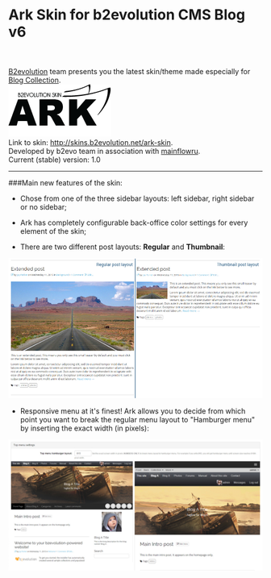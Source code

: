 # Ark Skin for b2evolution CMS Blog v6<br/><br/>
<a href="http://b2evolution.net/" title="www.b2evolution.net">B2evolution</a> team presents you the latest skin/theme made especially for <a href="http://b2evolution.net/man/about-different-collection-types" title="b2evolution Collections Explanation">Blog Collection</a>.<br/>
<img src="images/ark_logo_dark.png" alt="Ark Skin Logo" title="Ark Skin Logo"/><br/>
Link to skin: <a href="http://skins.b2evolution.net/ark-skin" title="Ark skin">http://skins.b2evolution.net/ark-skin</a>.<br/>
Developed by b2evo team in association with <a href="http://mainflowru.com/" title="www.mainflow.ru">mainflowru</a>.<br/>
Current (stable) version: 1.0

---

###Main new features of the skin:

- Chose from one of the three sidebar layouts: left sidebar, right sidebar or no sidebar;

- Ark has completely configurable back-office color settings for every element of the skin;

- There are two different post layouts: <strong>Regular</strong> and <strong>Thumbnail</strong>:

![post-layout](images/post-layouts.jpg)

- Responsive menu at it's finest! Ark allows you to decide from which point you want to break the regular menu layout to "Hamburger menu" by inserting the exact width (in pixels):

![hamburger-menu](images/hamburger-menu.jpg)
